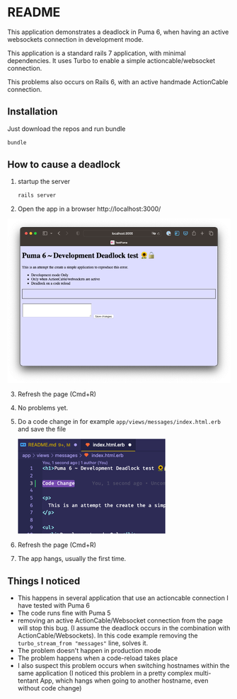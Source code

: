 # README

This application demonstrates a deadlock in Puma 6, when having an active websockets connection in development mode.

This application is a standard rails 7 application, with minimal dependencies.
It uses Turbo to enable a simple actioncable/websocket connection.

This problems also occurs on Rails 6, with an active handmade ActionCable connection.

## Installation

Just download the repos and run bundle

```bash
bundle
```

## How to cause a deadlock

1. startup the server
   ```bash
   rails server
   ```
2. Open the app in a browser http://localhost:3000/

  ![Screenshot](app/assets/images/screenshot.png)

3. Refresh the page (Cmd+R)
4. No problems yet.
5. Do a code change in for example `app/views/messages/index.html.erb` and save the file

   ![Code Change](app/assets/images/codechange.png)

6. Refresh the page (Cmd+R)
7. The app hangs, usually the first time.


## Things I noticed

* This happens in several application that use an actioncable connection I have tested with Puma 6
* The code runs fine with Puma 5
* removing an active ActionCable/Websocket connection from the page will stop this bug. (I assume the deadlock occurs in the combination with ActionCable/Websockets). In this code example removing the `turbo_stream_from "messages"` line, solves it.
* The problem doesn't happen in production mode
* The problem happens when a code-reload takes place
* I also suspect this problem occurs when switching hostnames within the same application (I noticed this problem in a pretty complex multi-tentant App, which hangs when going to another hostname, even without code change)
